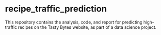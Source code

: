 # recipe_traffic_prediction
This repository contains the analysis, code, and report for predicting high-traffic recipes on the Tasty Bytes website, as part of a data science project.
